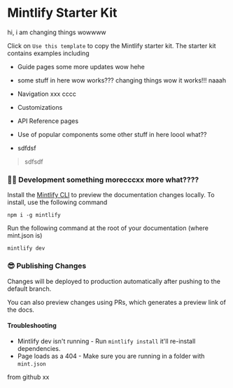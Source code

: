 # Mintlify Starter Kit

hi, i am changing things wowwww

Click on `Use this template` to copy the Mintlify starter kit. The starter kit contains examples including

-   Guide pages some more updates wow hehe

-   some stuff in here wow works??? changing things wow it works!!! naaah

-   Navigation xxx cccc

-   Customizations

-   API Reference pages

-   Use of popular components some other stuff in here loool what??

-   sdfdsf

> sdfsdf

### 👩‍💻 Development something morecccxx more what????

Install the [Mintlify CLI](https://www.npmjs.com/package/mintlify) to preview the documentation changes locally. To install, use the following command

```
npm i -g mintlify
```

Run the following command at the root of your documentation (where mint.json is)

```
mintlify dev
```

### 😎 Publishing Changes

Changes will be deployed to production automatically after pushing to the default branch.

You can also preview changes using PRs, which generates a preview link of the docs.

#### Troubleshooting

-   Mintlify dev isn't running - Run `mintlify install` it'll re-install dependencies.
-   Page loads as a 404 - Make sure you are running in a folder with `mint.json`

from github xx
